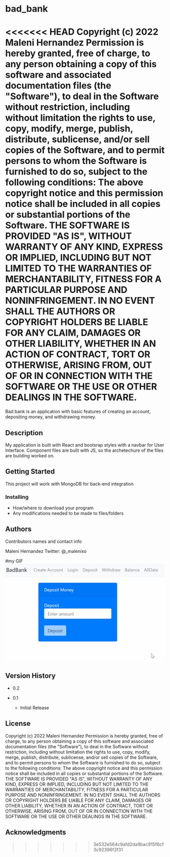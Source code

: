 # bad_bank

<<<<<<< HEAD
Copyright (c) 2022 Maleni Hernandez Permission is hereby granted, free of charge, to any person obtaining a copy of this software and associated documentation files (the "Software"), to deal in the Software without restriction, including without limitation the rights to use, copy, modify, merge, publish, distribute, sublicense, and/or sell copies of the Software, and to permit persons to whom the Software is furnished to do so, subject to the following conditions: The above copyright notice and this permission notice shall be included in all copies or substantial portions of the Software. THE SOFTWARE IS PROVIDED "AS IS", WITHOUT WARRANTY OF ANY KIND, EXPRESS OR IMPLIED, INCLUDING BUT NOT LIMITED TO THE WARRANTIES OF MERCHANTABILITY, FITNESS FOR A PARTICULAR PURPOSE AND NONINFRINGEMENT. IN NO EVENT SHALL THE AUTHORS OR COPYRIGHT HOLDERS BE LIABLE FOR ANY CLAIM, DAMAGES OR OTHER LIABILITY, WHETHER IN AN ACTION OF CONTRACT, TORT OR OTHERWISE, ARISING FROM, OUT OF OR IN CONNECTION WITH THE SOFTWARE OR THE USE OR OTHER DEALINGS IN THE SOFTWARE.
=======
Bad bank is an application with basic features of creating an account, depositing money, and withdrawing money. 

## Description

My application is built with React and bootsrap styles with a navbar for User Interface. Component files are built with JS, so the archetechure of the files are building worked on.  

## Getting Started

This project will work with MongoDB for back-end integration

### Installing

* How/where to download your program
* Any modifications needed to be made to files/folders

## Authors

Contributors names and contact info

Maleni Hernandez
Twitter: @_malenixo


#my GIF
![](https://github.com/mhernandez77/bad_bank_portfolio/blob/main/Animation.gif)

## Version History

* 0.2

* 0.1
    * Initial Release

## License

Copyright (c) 2022 Maleni Hernandez Permission is hereby granted, free of charge, to any person obtaining a copy of this software and associated documentation files (the "Software"), to deal in the Software without restriction, including without limitation the rights to use, copy, modify, merge, publish, distribute, sublicense, and/or sell copies of the Software, and to permit persons to whom the Software is furnished to do so, subject to the following conditions: The above copyright notice and this permission notice shall be included in all copies or substantial portions of the Software. THE SOFTWARE IS PROVIDED "AS IS", WITHOUT WARRANTY OF ANY KIND, EXPRESS OR IMPLIED, INCLUDING BUT NOT LIMITED TO THE WARRANTIES OF MERCHANTABILITY, FITNESS FOR A PARTICULAR PURPOSE AND NONINFRINGEMENT. IN NO EVENT SHALL THE AUTHORS OR COPYRIGHT HOLDERS BE LIABLE FOR ANY CLAIM, DAMAGES OR OTHER LIABILITY, WHETHER IN AN ACTION OF CONTRACT, TORT OR OTHERWISE, ARISING FROM, OUT OF OR IN CONNECTION WITH THE SOFTWARE OR THE USE OR OTHER DEALINGS IN THE SOFTWARE.

## Acknowledgments
>>>>>>> 3e532e564c9afd2da9bac915f6cf3c92396f2f31
